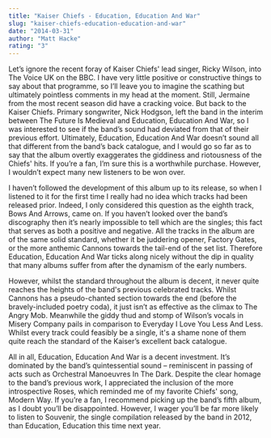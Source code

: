 ```yaml
---
title: "Kaiser Chiefs - Education, Education And War"
slug: "kaiser-chiefs-education-education-and-war"
date: "2014-03-31"
author: "Matt Hacke"
rating: "3"
---
```


Let’s ignore the recent foray of Kaiser Chiefs' lead singer, Ricky Wilson, into The Voice UK on the BBC. I have very little positive or constructive things to say about that programme, so I’ll leave you to imagine the scathing but ultimately pointless comments in my head at the moment. Still, Jermaine from the most recent season did have a cracking voice. But back to the Kaiser Chiefs. Primary songwriter, Nick Hodgson, left the band in the interim between The Future Is Medieval and Education, Education And War, so I was interested to see if the band’s sound had deviated from that of their previous effort. Ultimately, Education, Education And War doesn’t sound all that different from the band’s back catalogue, and I would go so far as to say that the album overtly exaggerates the giddiness and riotousness of the Chiefs' hits. If you’re a fan, I’m sure this is a worthwhile purchase. However, I wouldn’t expect many new listeners to be won over.

I haven’t followed the development of this album up to its release, so when I listened to it for the first time I really had no idea which tracks had been released prior. Indeed, I only considered this question as the eighth track, Bows And Arrows, came on. If you haven’t looked over the band’s discography then it’s nearly impossible to tell which are the singles; this fact that serves as both a positive and negative. All the tracks in the album are of the same solid standard, whether it be juddering opener, Factory Gates, or the more anthemic Cannons towards the tail-end of the set list. Therefore Education, Education And War ticks along nicely without the dip in quality that many albums suffer from after the dynamism of the early numbers.

However, whilst the standard throughout the album is decent, it never quite reaches the heights of the band's previous celebrated tracks. Whilst Cannons has a pseudo-chanted section towards the end (before the bravely-included poetry coda), it just isn’t as effective as the climax to The Angry Mob. Meanwhile the giddy thud and stomp of Wilson’s vocals in Misery Company pails in comparison to Everyday I Love You Less And Less. Whilst every track could feasibly be a single, it's a shame none of them quite reach the standard of the Kaiser’s excellent back catalogue.

All in all, Education, Education And War is a decent investment. It’s dominated by the band’s quintessential sound – reminiscent in passing of acts such as Orchestral Manoeuvres In The Dark. Despite the clear homage to the band’s previous work, I appreciated the inclusion of the more introspective Roses, which reminded me of my favorite Chiefs' song, Modern Way. If you’re a fan, I recommend picking up the band’s fifth album, as I doubt you’ll be disappointed. However, I wager you’ll be far more likely to listen to Souvenir, the single compilation released by the band in 2012, than Education, Education this time next year.
